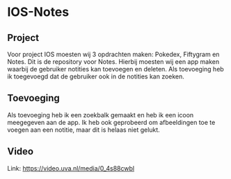 # IOS-Notes

## Project
Voor project IOS moesten wij 3 opdrachten maken: Pokedex, Fiftygram en Notes. Dit is de repository voor Notes. Hierbij moesten wij een app maken waarbij de gebruiker notities kan toevoegen en deleten. Als toevoeging heb ik toegevoegd dat de gebruiker ook in de notities kan zoeken.

## Toevoeging
Als toevoeging heb ik een zoekbalk gemaakt en heb ik een icoon meegegeven aan de app. Ik heb ook geprobeerd om afbeeldingen toe te voegen aan een notitie, maar dit is helaas niet gelukt.

## Video
Link: https://video.uva.nl/media/0_4s88cwbl
